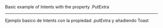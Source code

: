 Basic example of Intents with the property .PutExtra

-----------------------------------

Ejemplo basico de Intents con la propiedad .putExtra y añadiendo Toast
